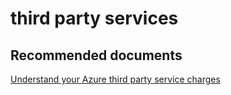 <properties
	pageTitle="third party services"
	description="third party services"
	service="azure-billing"
	resource="billing"
	authors="jlian"
	displayOrder=""
	selfHelpType="generic"
	supportTopicIds="32549153"
	resourceTags=""
	productPesIds="15659"
	cloudEnvironments="public"
	articleId="f5ffe804-63c0-43d1-a0b8-21ef09428560"
	ownershipId="ASMS_Billing"
/>

# third party services

## **Recommended documents**

[Understand your Azure third party service charges](https://docs.microsoft.com/azure/billing-understand-your-azure-marketplace-charges)